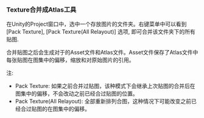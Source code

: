 ### Texture合并成Atlas工具

在Unity的Project窗口中，选中一个存放图片的文件夹。右键菜单中可以看到 [Pack Texture], [Pack Texture(All Relayout)] 选项, 即可合并该文件夹下的所有贴图.

合并贴图之后会生成对于的Asset文件和Atlas文件。Asset文件保存了Atlas文件中每张贴图在图集中的偏移，缩放和对原始图片的引用。

注: 
* Pack Texture:  如果之前合并过贴图，该种模式下会继承上次贴图的合并后在图集中的偏移，不会改动之前已经合过贴图的位置。
* Pack Texture(All Relayout): 全部重新排列合图，这种情况下可能改变之前已经合过贴图的在图集中的偏移。